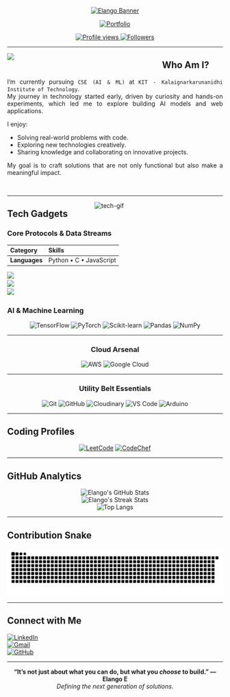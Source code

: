 <div align="center">
 
[![Elango Banner](https://svg-banners.vercel.app/api?type=glitch&text1=Elango%20&text2=Next-Gen%20AI%20Engineer&width=800&height=400&font=Orbitron)](https://github.com/elango74)

[![Portfolio](https://img.shields.io/badge/Portfolio-Elango-blue?style=for-the-badge)](https://elango.dev)

</div>
<!-- Profile Views / Stars / Followers -->
<div align="center">
<a href="https://github.com/elango74">
  <img src="https://komarev.com/ghpvc/?username=elango74&label=Profile%20views&color=000000&style=for-the-badge" alt="Profile views" />
</a>
<a href="https://github.com/elango74?tab=followers">
  <img src="https://custom-icon-badges.herokuapp.com/github/followers/elango74?color=000000&labelColor=gray&style=for-the-badge&logo=person-add&label=Followers&logoColor=ffffff" alt="Followers" />
</a>
</div>

---

<!-- About Me Section -->
<img src="https://media.tenor.com/Gh3LKX9HMFkAAAAj/hollow-knight-knight.gif" width=330 align="left">

## <div align="center">Who Am I?</div>

<div align="justify">

I’m currently pursuing `CSE (AI & ML)` at `KIT - Kalaignarkarunanidhi Institute of Technology`.  
My journey in technology started early, driven by curiosity and hands-on experiments, which led me to explore building AI models and web applications.  

I enjoy:  
- Solving real-world problems with code.  
- Exploring new technologies creatively.  
- Sharing knowledge and collaborating on innovative projects.  

My goal is to craft solutions that are not only functional but also make a meaningful impact.

</div>
</br>


---

<img align="right" alt="tech-gif" width="300" src="https://i.pinimg.com/originals/10/27/f8/1027f80aeabcbb74a2e698be71829e9e.gif">

<div align="left">

## Tech Gadgets

### Core Protocols & Data Streams
| Category | Skills |
| :--- | :--- |
| **Languages** | Python • C • JavaScript |

<div align="left">
    <img src="https://skillicons.dev/icons?i=html,css,js,python" /><br>
    <img src="https://skillicons.dev/icons?i=cpp,mysql,react,bootstrap" /><br>
    <img src="https://skillicons.dev/icons?i=github,figma,arduino,git" /><br>
</div>


### AI & Machine Learning
<div align="center">
 
![TensorFlow](https://img.shields.io/badge/TensorFlow-FF6F00?style=for-the-badge&logo=tensorflow&logoColor=white)
![PyTorch](https://img.shields.io/badge/PyTorch-EE4C2C?style=for-the-badge&logo=pytorch&logoColor=white)
![Scikit-learn](https://img.shields.io/badge/scikit--learn-F7931E?style=for-the-badge&logo=scikit-learn&logoColor=white)
![Pandas](https://img.shields.io/badge/Pandas-150458?style=for-the-badge&logo=pandas&logoColor=white)
![NumPy](https://img.shields.io/badge/NumPy-013243?style=for-the-badge&logo=numpy&logoColor=white)
</div>

</div>

---

<h3 align="center">Cloud Arsenal</h3>
<div align="center">
 
![AWS](https://img.shields.io/badge/AWS-232F3E?style=for-the-badge&logo=amazon-aws&logoColor=white)
![Google Cloud](https://img.shields.io/badge/Google%20Cloud-4285F4?style=for-the-badge&logo=google-cloud&logoColor=white)
</div>

---

<h3 align="center">Utility Belt Essentials</h3>
<div align="center">
 
![Git](https://img.shields.io/badge/Git-F05032?style=for-the-badge&logo=git&logoColor=white)
![GitHub](https://img.shields.io/badge/GitHub-100000?style=for-the-badge&logo=github&logoColor=white)
![Cloudinary](https://img.shields.io/badge/Cloudinary-3448C5?style=for-the-badge&logo=cloudinary&logoColor=white)
![VS Code](https://img.shields.io/badge/VS%20Code-007ACC?style=for-the-badge&logo=visual-studio-code&logoColor=white)
![Arduino](https://img.shields.io/badge/Arduino-00979D?style=for-the-badge&logo=arduino&logoColor=white)
</div>

---

## Coding Profiles
<div align="center">
 
[![LeetCode](https://img.shields.io/badge/LeetCode-Elango-yellow?style=for-the-badge&logo=leetcode)](https://leetcode.com/u/elango03/)
[![CodeChef](https://img.shields.io/badge/CodeChef-Elango-brown?style=for-the-badge&logo=codechef)](https://www.codechef.com/users/kit23bam017)
</div>

---

## GitHub Analytics
<div align="center">
 
![Elango's GitHub Stats](https://github-readme-stats.vercel.app/api?username=elango74&show_icons=true&theme=transparent&title_color=E00000&icon_color=E00000&text_color=FFFFFF&bg_color=1F1F1F)  
![Elango's Streak Stats](https://github-readme-streak-stats.herokuapp.com/?user=elango74&theme=transparent&border_radius=5&currstreak_color=E00000&ring_color=E00000&background=1F1F1F&dates=FFFFFF)  
![Top Langs](https://github-readme-stats.vercel.app/api/top-langs/?username=elango74&layout=compact&theme=transparent&title_color=E00000&icon_color=E00000&text_color=FFFFFF&bg_color=1F1F1F)
</div>

---

## Contribution Snake
<div align="center">
<picture>
  <source media="(prefers-color-scheme: dark)" srcset="https://raw.githubusercontent.com/elango74/elango74/output/github-snake.svg" />
  <source media="(prefers-color-scheme: light)" srcset="https://raw.githubusercontent.com/elango74/elango74/output/github-snake.svg" />
  <img alt="github-snake" src="https://raw.githubusercontent.com/elango74/elango74/output/github-snake.svg" />
</picture>
</div>

---

## Connect with Me
<div align="left">
 
[![LinkedIn](https://img.shields.io/badge/LinkedIn-Elango%20E-blue?style=for-the-badge&logo=linkedin)](https://www.linkedin.com/)  
[![Gmail](https://img.shields.io/badge/Email-elango.ren606@gmail.com-red?style=for-the-badge&logo=gmail)](mailto:elangoe@example.com)  
[![GitHub](https://img.shields.io/badge/GitHub-elango74-black?style=for-the-badge&logo=github)](https://github.com/elango74)
</div>

---

<div align="center">
 
**“It’s not just about what you can do, but what you *choose* to build.” — Elango E**  
*Defining the next generation of solutions.*

</div>
